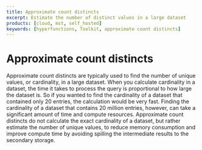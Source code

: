 ```yaml
---
title: Approximate count distincts
excerpt: Estimate the number of distinct values in a large dataset
products: [cloud, mst, self_hosted]
keywords: [hyperfunctions, Toolkit, approximate count distincts]
---
```


# Approximate count distincts

Approximate count distincts are typically used to find the number of unique
values, or cardinality, in a large dataset. When you calculate cardinality in a
dataset, the time it takes to process the query is proportional to how large the
dataset is. So if you wanted to find the cardinality of a dataset that contained
only 20 entries, the calculation would be very fast. Finding the cardinality of
a dataset that contains 20 million entries, however, can take a significant
amount of time and compute resources. Approximate count distincts do not
calculate the exact cardinality of a dataset, but rather estimate the number of
unique values, to reduce memory consumption and improve compute time by avoiding
spilling the intermediate results to the secondary storage.
